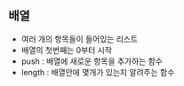 ## 배열
- 여러 개의 항목들이 들어있는 리스트
- 배열의 첫번째는 0부터 시작
- push : 배열에 새로운 항목을 추가하는 함수
- length : 배열안에 몇개가 있는지 알려주는 함수